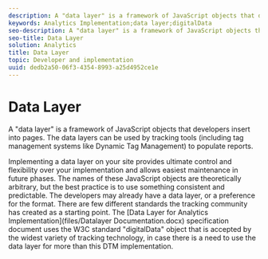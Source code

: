 ```yaml
---
description: A "data layer" is a framework of JavaScript objects that developers insert into pages. The data layers can be used by tracking tools (including tag management systems like Dynamic Tag Management) to populate reports.
keywords: Analytics Implementation;data layer;digitalData
seo-description: A "data layer" is a framework of JavaScript objects that developers insert into pages. The data layers can be used by tracking tools (including tag management systems like Dynamic Tag Management) to populate reports.
seo-title: Data Layer
solution: Analytics
title: Data Layer
topic: Developer and implementation
uuid: dedb2a50-06f3-4354-8993-a25d4952ce1e
---
```


# Data Layer

A "data layer" is a framework of JavaScript objects that developers insert into pages. The data layers can be used by tracking tools (including tag management systems like Dynamic Tag Management) to populate reports.

Implementing a data layer on your site provides ultimate control and flexibility over your implementation and allows easiest maintenance in future phases​. The names of these JavaScript objects are theoretically arbitrary, but the best practice is to use something consistent and predictable. The developers may already have a data layer, or a preference for the format. There are few different standards the tracking community has created as a starting point. The [Data Layer for Analytics Implementation](files/Datalayer Documentation.docx) specification document uses the W3C standard "digitalData" object that is accepted by the widest variety of tracking technology, in case there is a need to use the data layer for more than this DTM implementation. 
